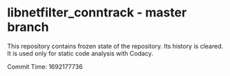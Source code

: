 # libnetfilter_conntrack - master branch

This repository contains frozen state of the repository.
Its history is cleared. It is used only for static code
analysis with Codacy.

Commit Time: 1692177736